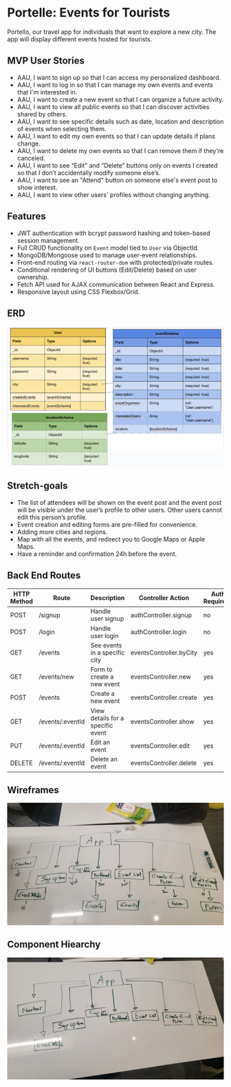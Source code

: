 # Portelle: Events for Tourists
Portello, our travel app for individuals that want to explore a new city. The app will display different events hosted for tourists.

## MVP User Stories
- AAU, I want to sign up so that I can access my personalized dashboard.
- AAU, I want to log in so that I can manage my own events and events that I'm interested in.
- AAU, I want to create a new event so that I can organize a future activity.
- AAU, I want to view all public events so that I can discover activities shared by others.
- AAU, I want to see specific details such as date, location and description of events when selecting them.
- AAU, I want to edit my own events so that I can update details if plans change.
- AAU, I want to delete my own events so that I can remove them if they're canceled.
- AAU, I want to see “Edit” and “Delete” buttons only on events I created so that I don’t accidentally modify someone else’s.
- AAU, I want to see an "Attend" button on someone else's event post to show interest.
- AAU, I want to view other users' profiles without changing anything.

## Features
- JWT authentication with bcrypt password hashing and token-based session management.
- Full CRUD functionality on `Event` model tied to `User` via ObjectId.
- MongoDB/Mongoose used to manage user-event relationships.
- Front-end routing via `react-router-dom` with protected/private routes.
- Conditional rendering of UI buttons (Edit/Delete) based on user ownership.
- Fetch API used for AJAX communication between React and Express.
- Responsive layout using CSS Flexbox/Grid.

## ERD
![ERD](./pictures/erd.png)


## Stretch-goals
- The list of attendees will be shown on the event post and the event post will be visible under the user’s profile to other users. Other users cannot edit this person’s profile.
- Event creation and editing forms are pre-filled for convenience.
- Adding more cities and regions.
- Map with all the events, and redirect you to Google Maps or Apple Maps.
- Have a reminder and confirmation 24h before the event.

## Back End Routes
| HTTP Method | Route | Description | Controller Action | Auth Required? |
| ----------- | ----- | ----------- | ---------- |--------------- |
POST | /signup |Handle user signup | authController.signup | no
POST | /login | Handle user login | authController.login | no
GET | /events | See events in a specific city | eventsController.byCity | yes
GET | /events/new | Form to create a new event | eventsController.new | yes
POST | /events | Create a new event | eventsController.create | yes
GET | /events/:eventId | View details for a specific event | eventsController.show | yes
PUT | /events/:eventId | Edit an event | eventsController.edit | yes
DELETE | /events/:eventId | Delete an event | eventsController.delete | yes

## Wireframes
![Wireframe of App](./pictures/component.jpeg)

## Component Hiearchy
![Hiearchy](./pictures/component_hiearchy.jpeg)
